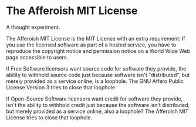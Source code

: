 # The Afferoish MIT License

A thought experiment.

The Afferoish MIT License is the MIT License with an extra requirement:
If you use the licensed software as part of a hosted service, you have
to reproduce the copyright notice and permission notice on a World Wide
Web page accessible to users.

If Free Software licensors want source code for software they provide,
the ability to withhold source code just because software isn't
"distributed", but merely provided as a service online, is a loophole.
The GNU Affero Public License Version 3 tries to close that loophole.

If Open-Source Software licensors want credit for software they provide,
isn't the ability to withhold credit just because the software isn't
distributed, but merely provided as a service online, also a loophole?
The Afferoish MIT License tries to close that loophole.
